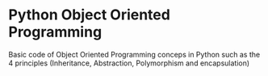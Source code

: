 # Python Object Oriented Programming 

Basic code of Object Oriented Programming conceps in Python such as the 4 principles (Inheritance, Abstraction, Polymorphism and encapsulation)